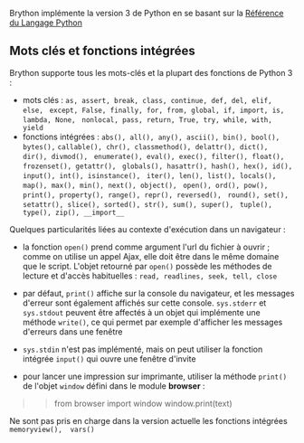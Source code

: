 Brython implémente la version 3 de Python en se basant sur la 
[Référence du Langage Python](https://docs.python.org/3/reference/index.html)

Mots clés et fonctions intégrées
--------------------------------

Brython supporte tous les mots-clés et la plupart des fonctions de Python 3 :

- mots clés : `as, assert, break, class, continue, def, del, elif, else, `
  `except, False, finally, for, from, global, if, import, is, lambda, None, `
  `nonlocal, pass, return, True, try, while, with, yield`
- fonctions intégrées : `abs(), all(), any(), ascii(), bin(), bool(), bytes(),`
  `callable(), chr(), classmethod(), delattr(), dict(), dir(), divmod(), `
  `enumerate(), eval(), exec(), filter(), float(), frozenset(), getattr(), `
  `globals(), hasattr(), hash(), hex(), id(), input(), int(), isinstance(), `
  `iter(), len(), list(), locals(), map(), max(), min(), next(), object(), `
  `open(), ord(), pow(), print(), property(), range(), repr(), reversed(), `
  `round(), set(), setattr(), slice(), sorted(), str(), sum(), super(), `
  `tuple(), type(), zip(), __import__`

Quelques particularités liées au contexte d'exécution dans un navigateur :

- la fonction `open()` prend comme argument l'url du fichier à ouvrir ; comme 
  on utilise un appel Ajax, elle doit être dans le même domaine que le script. 
  L'objet retourné par `open()` possède les méthodes de lecture et d'accès 
  habituelles : `read, readlines, seek, tell, close`

- par défaut, `print()` affiche sur la console du navigateur, et les messages 
  d'erreur sont également affichés sur cette console. `sys.stderr` et 
  `sys.stdout` peuvent être affectés à un objet qui implémente une méthode 
  `write()`, ce qui permet par exemple d'afficher les messages d'erreurs dans 
  une fenêtre

- `sys.stdin` n'est pas implémenté, mais on peut utiliser la fonction intégrée 
  `input()` qui ouvre une fenêtre d'invite

- pour lancer une impression sur imprimante, utiliser la méthode `print()` de 
  l'objet `window` défini dans le module **browser** :

>>    from browser import window
>>    window.print(text)

Ne sont pas pris en charge dans la version actuelle les fonctions intégrées `memoryview(),  vars()`

